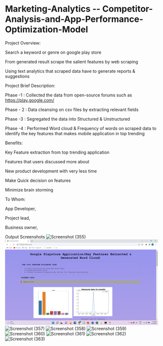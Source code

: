 # Marketing-Analytics -- Competitor-Analysis-and-App-Performance-Optimization-Model


Project Overview:

Search a keyword or genre on google play store 

From generated result scrape the salient features by web scraping 

Using text analytics that scraped data have to generate reports & suggestions

Project Brief Description:

Phase -1 : Collected the data from open-source forums such as https://play.google.com/

Phase - 2 : Data cleansing on csv files by extracting relevant fields

Phase -3 :  Segregated the data into Structured & Unstructured 

Phase -4 : Performed Word cloud & Frequency of words on scraped data to identify the key features that makes mobile application in top trending

Benefits:

Key Feature extraction from top trending application

Features that users discussed more about 

New product development with very less time 

Make Quick decision on features  

Minimize brain storming

To Whom:

App Developer,

Project lead,

Business owner,


Output Screenshots
![Screenshot (355)](https://user-images.githubusercontent.com/108575678/204332354-4571103a-08e4-4769-8db1-aca883c6b40c.png)
![Screenshot (356)](https://github.com/Gopikisshore/Marketing-Analytics-Competitor-Analysis-and-App-Performance-Optimization-Model/blob/main/Output%20Screenshots/Screenshot%20(356).png)
![Screenshot (357)](https://user-images.githubusercontent.com/108575678/204332354-4571103a-08e4-4769-8db1-aca883c6b40c.png)
![Screenshot (358)](https://user-images.githubusercontent.com/108575678/204332354-4571103a-08e4-4769-8db1-aca883c6b40c.png)
![Screenshot (359)](https://user-images.githubusercontent.com/108575678/204332354-4571103a-08e4-4769-8db1-aca883c6b40c.png)
![Screenshot (360)](https://user-images.githubusercontent.com/108575678/204332354-4571103a-08e4-4769-8db1-aca883c6b40c.png)
![Screenshot (361)](https://user-images.githubusercontent.com/108575678/204332354-4571103a-08e4-4769-8db1-aca883c6b40c.png)
![Screenshot (362)](https://user-images.githubusercontent.com/108575678/204332354-4571103a-08e4-4769-8db1-aca883c6b40c.png)
![Screenshot (363)](https://user-images.githubusercontent.com/108575678/204332354-4571103a-08e4-4769-8db1-aca883c6b40c.png)

